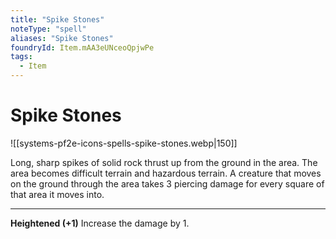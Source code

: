 ```yaml
---
title: "Spike Stones"
noteType: "spell"
aliases: "Spike Stones"
foundryId: Item.mAA3eUNceoQpjwPe
tags:
  - Item
---
```


# Spike Stones
![[systems-pf2e-icons-spells-spike-stones.webp|150]]

Long, sharp spikes of solid rock thrust up from the ground in the area. The area becomes difficult terrain and hazardous terrain. A creature that moves on the ground through the area takes 3 piercing damage for every square of that area it moves into.

* * *

**Heightened (+1)** Increase the damage by 1.
